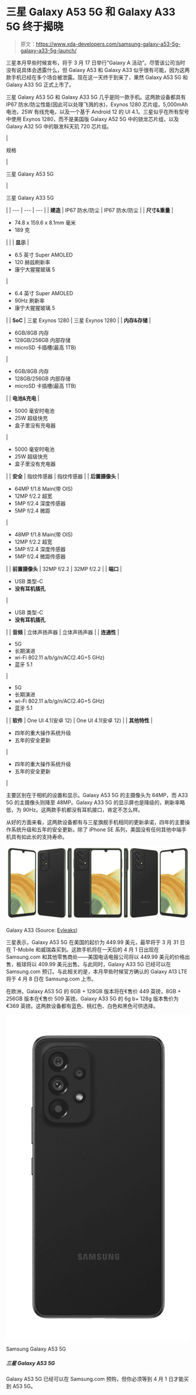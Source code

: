 # 三星 Galaxy A53 5G 和 Galaxy A33 5G 终于揭晓

> 原文：<https://www.xda-developers.com/samsung-galaxy-a53-5g-galaxy-a33-5g-launch/>

三星本月早些时候宣布，将于 3 月 17 日举行“Galaxy A 活动”。尽管该公司当时没有说具体会透露什么，但 Galaxy A53 和 Galaxy A33 似乎很有可能，因为这两款手机已经在多个场合被泄露。现在这一天终于到来了，果然 Galaxy A53 5G 和 Galaxy A33 5G 正式上市了。

三星 Galaxy A53 5G 和 Galaxy A33 5G 几乎是同一款手机。这两款设备都具有 IP67 防水/防尘性能(因此可以处理飞溅的水)，Exynos 1280 芯片组，5,000mAh 电池，25W 有线充电，以及一个基于 Android 12 的 UI 4.1。三星似乎在所有型号中使用 Exynos 1280，而不是美国版 Galaxy A52 5G 中的骁龙芯片组，以及 Galaxy A32 5G 中的联发科天玑 720 芯片组。

| 

规格

 | 

三星 Galaxy A53 5G

 | 

三星 Galaxy A33 5G

 |
| --- | --- | --- |
| **建造** | IP67 防水/防尘 | IP67 防水/防尘 |
| **尺寸&重量** | 

*   74.8 x 159.6 x 8.1mm 毫米
*   189 克

 |  |
| **显示** | 

*   6.5 英寸 Super AMOLED
*   120 赫兹刷新率
*   康宁大猩猩玻璃 5

 | 

*   6.4 英寸 Super AMOLED
*   90Hz 刷新率
*   康宁大猩猩玻璃 5

 |
| **SoC** | 三星 Exynos 1280 | 三星 Exynos 1280 |
| **内存&存储** | 

*   6GB/8GB 内存
*   128GB/256GB 内部存储
*   microSD 卡插槽(最高 1TB)

 | 

*   6GB/8GB 内存
*   128GB/256GB 内部存储
*   microSD 卡插槽(最高 1TB)

 |
| **电池&充电** | 

*   5000 毫安时电池
*   25W 超级快充
*   盒子里没有充电器

 | 

*   5000 毫安时电池
*   25W 超级快充
*   盒子里没有充电器

 |
| **安全** | 指纹传感器 | 指纹传感器 |
| **后置摄像头** | 

*   64MP f/1.8 Main(带 OIS)
*   12MP f/2.2 超宽
*   5MP f/2.4 深度传感器
*   5MP f/2.4 微距

 | 

*   48MP f/1.8 Main(带 OIS)
*   12MP f/2.2 超宽
*   5MP f/2.4 深度传感器
*   5MP f/2.4 微距传感器

 |
| **前置摄像头** | 32MP f/2.2 | 32MP f/2.2 |
| **端口** | 

*   USB 类型-C
*   **没有耳机插孔**

 | 

*   USB 类型-C
*   **没有耳机插孔**

 |
| **音频** | 立体声扬声器 | 立体声扬声器 |
| **连通性** | 

*   5G
*   长期演进
*   wi-Fi 802.11 a/b/g/n/AC(2.4G+5 GHz)
*   蓝牙 5.1

 | 

*   5G
*   长期演进
*   wi-Fi 802.11 a/b/g/n/AC(2.4G+5 GHz)
*   蓝牙 5.1

 |
| **软件** | One UI 4.1(安卓 12) | One UI 4.1(安卓 12) |
| **其他特性** | 

*   四年的重大操作系统升级
*   五年的安全更新

 | 

*   四年的重大操作系统升级
*   五年的安全更新

 |

主要区别在于相机的设置和显示。Galaxy A53 5G 的主摄像头为 64MP，而 A33 5G 的主摄像头则降至 48MP。Galaxy A33 5G 的显示屏也是降级的，刷新率略低，为 90Hz。这两款手机都没有耳机接口，肯定不怎么样。

从好的方面来看，这两款设备都有与三星旗舰手机相同的更新承诺，四年的主要操作系统升级和五年的安全更新。除了 iPhone SE 系列，美国没有任何其他中端手机具有如此长的支持寿命。

 <picture>![Galaxy A33](img/c78643f66ac16943f869eb4bce30a2a2.png)</picture> 

Galaxy A33 (Source: [Evleaks](https://twitter.com/evleaks/status/1503595528168353793))

三星表示，Galaxy A53 5G 在美国的起价为 449.99 美元，最早将于 3 月 31 日在 T-Mobile 和威瑞森买到。这款手机将在一天后的 4 月 1 日出现在 Samsung.com 和其他零售商处——美国电话电报公司将以 449.99 美元的价格出售，板球将以 409.99 美元出售。与此同时，Galaxy A33 5G 已经可以在 Samsung.com 预订。与此相关的是，本月早些时候官方确认的 Galaxy A13 LTE 将于 4 月 8 日在 Samsung.com 上市。

在欧洲，Galaxy A53 5G 的 6GB + 128GB 版本将在€售价 449 英镑，8GB + 256GB 版本在€售价 509 英镑。Galaxy A33 5G 的 6g b+ 128g 版本售价为€369 英镑。这两款设备都有蓝色、桃红色、白色和黑色可供选择。

 <picture>![The Galaxy A53 5G is a capable mid-range phone that offers a vibrant display, a solid main camera, and long lasting battery life. ](img/004ef31f5a17202c4d375cd0c792b0f6.png)</picture> 

Samsung Galaxy A53 5G

##### 三星 Galaxy A53 5G

Galaxy A53 5G 已经可以在 Samsung.com 预购，但你必须等到 4 月 1 日才能买到 A53 5G。